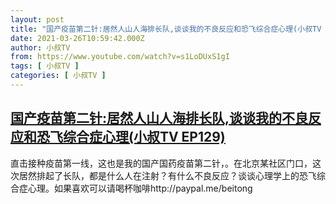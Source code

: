 ```yaml
---
layout: post
title: "国产疫苗第二针:居然人山人海排长队,谈谈我的不良反应和恐飞综合症心理(小叔TV EP129)"
date: 2021-03-26T10:59:42.000Z
author: 小叔TV
from: https://www.youtube.com/watch?v=s1LoDUxS1gI
tags: [ 小叔TV ]
categories: [ 小叔TV ]
---
```

<!--1616756382000-->
[国产疫苗第二针:居然人山人海排长队,谈谈我的不良反应和恐飞综合症心理(小叔TV EP129)](https://www.youtube.com/watch?v=s1LoDUxS1gI)
------

<div>
直击接种疫苗第一线，这也是我的国产国药疫苗第二针，。在北京某社区门口，这次居然排起了长队，都是什么人在注射？有什么不良反应？谈谈心理学上的恐飞综合症心理。如果喜欢可以请喝杯咖啡http://paypal.me/beitong
</div>
